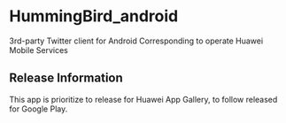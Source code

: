 # HummingBird_android
3rd-party Twitter client for Android
Corresponding to operate Huawei Mobile Services


## Release Information
This app is prioritize to release for Huawei App Gallery, to follow released for Google Play.
